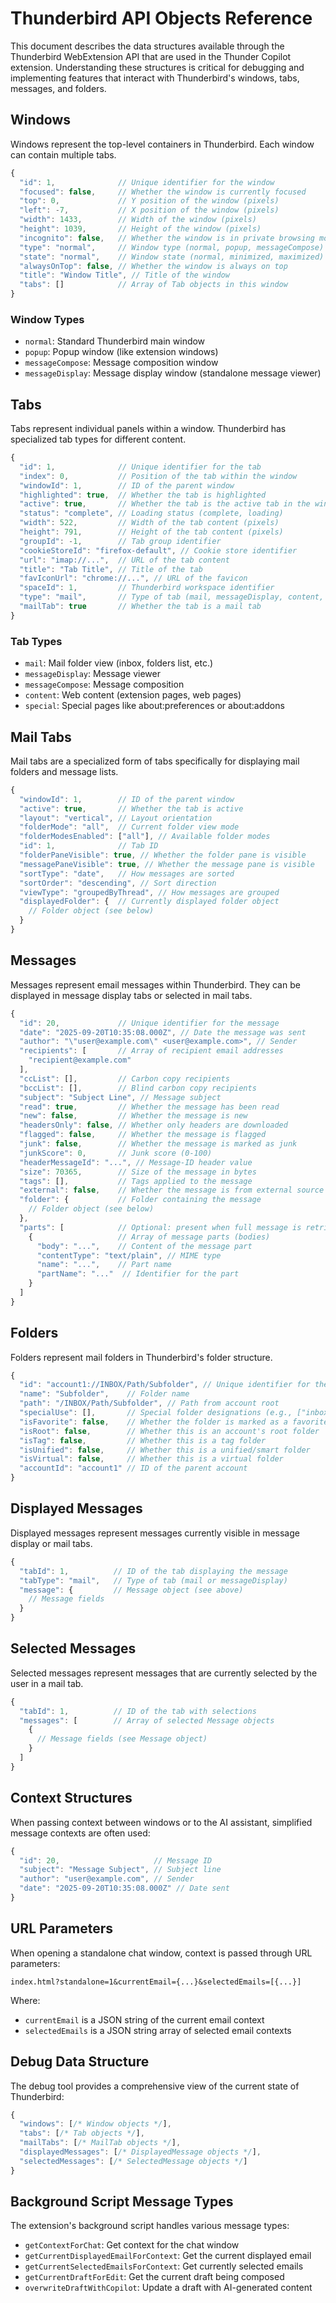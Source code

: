 # Thunderbird API Objects Reference

This document describes the data structures available through the Thunderbird WebExtension API that are used in the Thunder Copilot extension. Understanding these structures is critical for debugging and implementing features that interact with Thunderbird's windows, tabs, messages, and folders.

## Windows

Windows represent the top-level containers in Thunderbird. Each window can contain multiple tabs.

```javascript
{
  "id": 1,              // Unique identifier for the window
  "focused": false,     // Whether the window is currently focused
  "top": 0,             // Y position of the window (pixels)
  "left": -7,           // X position of the window (pixels)
  "width": 1433,        // Width of the window (pixels)
  "height": 1039,       // Height of the window (pixels)
  "incognito": false,   // Whether the window is in private browsing mode
  "type": "normal",     // Window type (normal, popup, messageCompose)
  "state": "normal",    // Window state (normal, minimized, maximized)
  "alwaysOnTop": false, // Whether the window is always on top
  "title": "Window Title", // Title of the window
  "tabs": []            // Array of Tab objects in this window
}
```

### Window Types

- `normal`: Standard Thunderbird main window
- `popup`: Popup window (like extension windows)
- `messageCompose`: Message composition window
- `messageDisplay`: Message display window (standalone message viewer)

## Tabs

Tabs represent individual panels within a window. Thunderbird has specialized tab types for different content.

```javascript
{
  "id": 1,              // Unique identifier for the tab
  "index": 0,           // Position of the tab within the window
  "windowId": 1,        // ID of the parent window
  "highlighted": true,  // Whether the tab is highlighted
  "active": true,       // Whether the tab is the active tab in the window
  "status": "complete", // Loading status (complete, loading)
  "width": 522,         // Width of the tab content (pixels)
  "height": 791,        // Height of the tab content (pixels)
  "groupId": -1,        // Tab group identifier
  "cookieStoreId": "firefox-default", // Cookie store identifier
  "url": "imap://...",  // URL of the tab content
  "title": "Tab Title", // Title of the tab
  "favIconUrl": "chrome://...", // URL of the favicon
  "spaceId": 1,         // Thunderbird workspace identifier
  "type": "mail",       // Type of tab (mail, messageDisplay, content, etc.)
  "mailTab": true       // Whether the tab is a mail tab
}
```

### Tab Types

- `mail`: Mail folder view (inbox, folders list, etc.)
- `messageDisplay`: Message viewer
- `messageCompose`: Message composition
- `content`: Web content (extension pages, web pages)
- `special`: Special pages like about:preferences or about:addons

## Mail Tabs

Mail tabs are a specialized form of tabs specifically for displaying mail folders and message lists.

```javascript
{
  "windowId": 1,        // ID of the parent window
  "active": true,       // Whether the tab is active
  "layout": "vertical", // Layout orientation
  "folderMode": "all",  // Current folder view mode
  "folderModesEnabled": ["all"], // Available folder modes
  "id": 1,              // Tab ID
  "folderPaneVisible": true, // Whether the folder pane is visible
  "messagePaneVisible": true, // Whether the message pane is visible
  "sortType": "date",   // How messages are sorted
  "sortOrder": "descending", // Sort direction
  "viewType": "groupedByThread", // How messages are grouped
  "displayedFolder": {  // Currently displayed folder object
    // Folder object (see below)
  }
}
```

## Messages

Messages represent email messages within Thunderbird. They can be displayed in message display tabs or selected in mail tabs.

```javascript
{
  "id": 20,             // Unique identifier for the message
  "date": "2025-09-20T10:35:08.000Z", // Date the message was sent
  "author": "\"user@example.com\" <user@example.com>", // Sender
  "recipients": [       // Array of recipient email addresses
    "recipient@example.com"
  ],
  "ccList": [],         // Carbon copy recipients
  "bccList": [],        // Blind carbon copy recipients
  "subject": "Subject Line", // Message subject
  "read": true,         // Whether the message has been read
  "new": false,         // Whether the message is new
  "headersOnly": false, // Whether only headers are downloaded
  "flagged": false,     // Whether the message is flagged
  "junk": false,        // Whether the message is marked as junk
  "junkScore": 0,       // Junk score (0-100)
  "headerMessageId": "...", // Message-ID header value
  "size": 70365,        // Size of the message in bytes
  "tags": [],           // Tags applied to the message
  "external": false,    // Whether the message is from external source
  "folder": {           // Folder containing the message
    // Folder object (see below)
  },
  "parts": [            // Optional: present when full message is retrieved
    {                   // Array of message parts (bodies)
      "body": "...",    // Content of the message part
      "contentType": "text/plain", // MIME type
      "name": "...",    // Part name
      "partName": "..."  // Identifier for the part
    }
  ]
}
```

## Folders

Folders represent mail folders in Thunderbird's folder structure.

```javascript
{
  "id": "account1://INBOX/Path/Subfolder", // Unique identifier for the folder
  "name": "Subfolder",    // Folder name
  "path": "/INBOX/Path/Subfolder", // Path from account root
  "specialUse": [],       // Special folder designations (e.g., ["inbox", "sent"])
  "isFavorite": false,    // Whether the folder is marked as a favorite
  "isRoot": false,        // Whether this is an account's root folder
  "isTag": false,         // Whether this is a tag folder
  "isUnified": false,     // Whether this is a unified/smart folder
  "isVirtual": false,     // Whether this is a virtual folder
  "accountId": "account1" // ID of the parent account
}
```

## Displayed Messages

Displayed messages represent messages currently visible in message display or mail tabs.

```javascript
{
  "tabId": 1,          // ID of the tab displaying the message
  "tabType": "mail",   // Type of tab (mail or messageDisplay)
  "message": {         // Message object (see above)
    // Message fields
  }
}
```

## Selected Messages

Selected messages represent messages that are currently selected by the user in a mail tab.

```javascript
{
  "tabId": 1,          // ID of the tab with selections
  "messages": [        // Array of selected Message objects
    {
      // Message fields (see Message object)
    }
  ]
}
```

## Context Structures

When passing context between windows or to the AI assistant, simplified message contexts are often used:

```javascript
{
  "id": 20,                     // Message ID
  "subject": "Message Subject", // Subject line
  "author": "user@example.com", // Sender
  "date": "2025-09-20T10:35:08.000Z" // Date sent
}
```

## URL Parameters

When opening a standalone chat window, context is passed through URL parameters:

```
index.html?standalone=1&currentEmail={...}&selectedEmails=[{...}]
```

Where:
- `currentEmail` is a JSON string of the current email context
- `selectedEmails` is a JSON string array of selected email contexts

## Debug Data Structure

The debug tool provides a comprehensive view of the current state of Thunderbird:

```javascript
{
  "windows": [/* Window objects */],
  "tabs": [/* Tab objects */],
  "mailTabs": [/* MailTab objects */],
  "displayedMessages": [/* DisplayedMessage objects */],
  "selectedMessages": [/* SelectedMessage objects */]
}
```

## Background Script Message Types

The extension's background script handles various message types:

- `getContextForChat`: Get context for the chat window
- `getCurrentDisplayedEmailForContext`: Get the current displayed email
- `getCurrentSelectedEmailsForContext`: Get currently selected emails
- `getCurrentDraftForEdit`: Get the current draft being composed
- `overwriteDraftWithCopilot`: Update a draft with AI-generated content